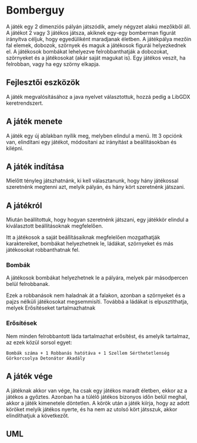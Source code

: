 # Bomberguy

A játék egy 2 dimenziós pályán játszódik, amely négyzet alakú mezőkből áll. A játékot 2 vagy 3 játékos játsza, akiknek egy-egy bomberman figurát irányítva céljuk,
hogy egyedüliként maradjanak életben. A játékpálya mezőin fal elemek, dobozok, szörnyek és maguk a játékosok figurái helyezkednek el. A játékosok
bombákat lehelyezve felrobbanthatják a dobozokat, szörnyeket és a játékosokat (akár saját magukat is). Egy játékos veszít, ha
felrobban, vagy ha egy szörny elkapja.

## Fejlesztői eszközök

A játék megvalósításához a java nyelvet választottuk, hozzá pedig a LibGDX keretrendszert.

## A játék menete

A játék egy új ablakban nyílik meg, melyben elindul a menü. Itt 3 opciónk van, elindítani egy játékot, módosítani az irányítást a beállításokban és kilépni.

## A játék indítása

Mielőtt tényleg játszhatnánk, ki kell választanunk, hogy hány játékossal szeretnénk megtenni azt, melyik pályán, és hány kört szeretnénk játszani.

## A játékról

Miután beállítottuk, hogy hogyan szeretnénk játszani, egy játékkör elindul a kiválasztott beállításoknak megfelelően.

Itt a játékosok a saját beállításaiknak megfelelően mozgathatják karaktereiket, bombákat helyezhetnek le, ládákat, szörnyeket és más játékosokat
robbanthatnak fel.

### Bombák

A játékosok bombákat helyezhetnek le a pályára, melyek pár másodpercen belül felrobbanak.

Ezek a robbanások nem haladnak át a falakon, azonban a szörnyeket és a pajzs nélküli játékosokat megsemmisíti. Továbbá a ládákat is elpusztíthatja,
melyek Erősítéseket tartalmazhatnak

### Erősítések

Nem minden felrobbantott láda tartalmazhat erősítést, és amelyik tartalmaz, az ezek közül sorsol egyet:

```
Bombák száma + 1 Robbanás hatótáva + 1 Szellem Sérthetetlenség Görkorcsolya Detonátor Akadály
```
## A játék vége

A játéknak akkor van vége, ha csak egy játékos maradt életben, ekkor az a játékos a győztes. Azonban ha a túlélő játékos bizonyos időn belül meghal,
akkor a játék kimenetele döntetlen. A körök után a játék kiírja, hogy az adott köröket melyik játékos nyerte, és ha nem az utolsó kört játsszuk, akkor
elindíthatjuk a következőt.



## UML


